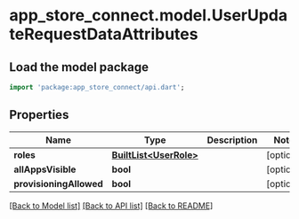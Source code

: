 # app_store_connect.model.UserUpdateRequestDataAttributes

## Load the model package
```dart
import 'package:app_store_connect/api.dart';
```

## Properties
Name | Type | Description | Notes
------------ | ------------- | ------------- | -------------
**roles** | [**BuiltList&lt;UserRole&gt;**](UserRole.md) |  | [optional] 
**allAppsVisible** | **bool** |  | [optional] 
**provisioningAllowed** | **bool** |  | [optional] 

[[Back to Model list]](../README.md#documentation-for-models) [[Back to API list]](../README.md#documentation-for-api-endpoints) [[Back to README]](../README.md)


